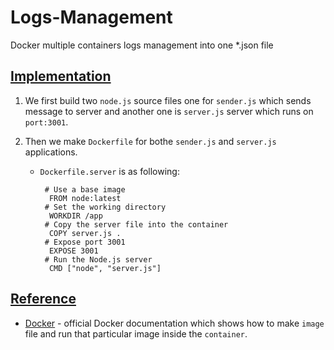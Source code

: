 # Logs-Management
Docker multiple containers logs management into one *.json file

## [Implementation](https://github.com/af4092/Logs-Management/tree/main/docker_logs_test)

1. We first build two `node.js` source files one for `sender.js` which sends message to server and another one is `server.js` server which runs on `port:3001`.
2. Then we make `Dockerfile` for bothe `sender.js` and `server.js` applications.  

     - `Dockerfile.server` is as following:
       
       ```
        # Use a base image
         FROM node:latest
        # Set the working directory
         WORKDIR /app
        # Copy the server file into the container
         COPY server.js .
        # Expose port 3001
         EXPOSE 3001
        # Run the Node.js server
         CMD ["node", "server.js"]
       ```

## [Reference]()

- [Docker](https://docs.docker.com/) - official Docker documentation which shows how to make `image` file and run that particular image inside the `container`.
